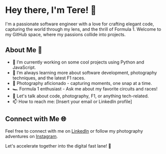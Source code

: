 # Hey there, I'm Tere! 👋

I'm a passionate software engineer with a love for crafting elegant code, capturing 
the world through my lens, and the thrill of Formula 1. Welcome to my GitHub space, 
where my passions collide into projects.

## About Me 🚀

- 🔭 I’m currently working on some cool projects using Python and JavaScript.
- 🌱 I’m always learning more about software development, photography techniques, 
and the latest F1 races.
- 📸 Photography aficionado - capturing moments, one snap at a time.
- 🏎️ Formula 1 enthusiast - Ask me about my favorite circuits and races!
- 💬 Let's talk about code, photography, F1, or anything tech-related.
- 📫 How to reach me: [Insert your email or LinkedIn profile]

## Connect with Me 🌐

Feel free to connect with me on [LinkedIn](https://www.linkedin.com/in/andrei-terecoasa) 
or follow my photography adventures on [Instagram](https://www.instagram.com/andreiterecoasa).

Let's accelerate together into the digital fast lane! 🚀
